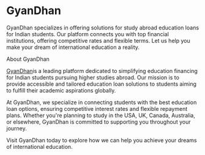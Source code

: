 # GyanDhan
GyanDhan specializes in offering solutions for study abroad education loans for Indian students. Our platform connects you with top financial institutions, offering competitive rates and flexible terms. Let us help you make your dream of international education a reality.

About GyanDhan

 <a href="gyandhan.com"> GyanDhan</a>is a leading platform dedicated to simplifying education financing for Indian students pursuing higher studies abroad. Our mission is to provide accessible and tailored education loan solutions to students aiming to fulfill their academic aspirations globally.

At GyanDhan, we specialize in connecting students with the best education loan options, ensuring competitive interest rates and flexible repayment plans. Whether you're planning to study in the USA, UK, Canada, Australia, or elsewhere, GyanDhan is committed to supporting you throughout your journey.

Visit GyanDhan today to explore how we can help you achieve your dreams of international education.

